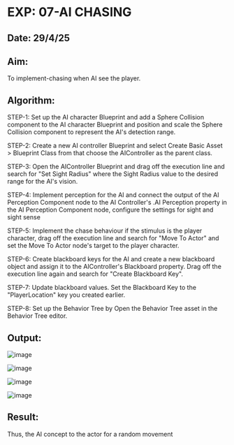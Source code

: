 # EXP: 07-AI CHASING

## Date: 29/4/25

## Aim:

To implement-chasing when AI see the player.

## Algorithm:

STEP-1: Set up the AI character Blueprint and add a Sphere Collision component to the AI
character Blueprint and position and scale the Sphere Collision component to represent the AI's
detection range.

STEP-2: Create a new AI controller Blueprint and select Create Basic Asset > Blueprint
Class from that choose the AIController as the parent class.

STEP-3: Open the AIController Blueprint and drag off the execution line and search for "Set
Sight Radius" where the Sight Radius value to the desired range for the AI's vision.

STEP-4: Implement perception for the AI and connect the output of the AI Perception
Component node to the AI Controller's .AI Perception property in the AI Perception
Component node, configure the settings for sight and sight sense

STEP-5: Implement the chase behaviour if the stimulus is the player character, drag off the
execution line and search for "Move To Actor" and set the Move To Actor node's target to
the player character.

STEP-6: Create blackboard keys for the AI and create a new blackboard object and assign it
to the AIController's Blackboard property. Drag off the execution line again and search for
"Create Blackboard Key".

STEP-7: Update blackboard values. Set the Blackboard Key to the "PlayerLocation" key
you created earlier.

STEP-8: Set up the Behavior Tree by Open the Behavior Tree asset in the Behavior Tree
editor.

## Output:

![image](https://github.com/user-attachments/assets/69d67eb0-aed8-46f2-b7bc-5b413eb1a4c8)

![image](https://github.com/user-attachments/assets/798f660b-347e-4cb5-af3b-76fcd80aa42b)

![image](https://github.com/user-attachments/assets/2255689f-8742-4d09-aabb-64ae37563dc4)

![image](https://github.com/user-attachments/assets/6d6de78c-c165-4b90-b18d-8d03585d3fc9)





## Result:
Thus, the AI concept to the actor for a random movement
